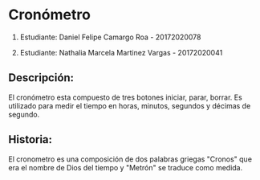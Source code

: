 # Cronómetro

1) Estudiante: Daniel Felipe Camargo Roa - 20172020078

2) Estudiante: Nathalia Marcela Martinez Vargas - 20172020041

## Descripción:
El cronómetro esta compuesto de tres botones iniciar, parar, borrar. Es utilizado para medir el tiempo en horas, minutos, segundos y décimas de segundo. 

## Historia:
El cronometro es una composición de dos palabras griegas "Cronos" que era el nombre de Dios del tiempo y "Metrón" se traduce como medida. 

